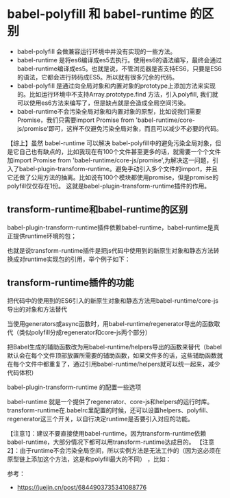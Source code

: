 # babel-polyfill 和 babel-runtime 的区别

- babel-polyfill 会做兼容运行环境中并没有实现的一些方法。
- babel-runtime 是将es6编译成es5去执行。使用es6的语法编写，最终会通过babel-runtime编译成es5。也就是说，不管浏览器是否支持ES6，只要是ES6的语法，它都会进行转码成ES5。所以就有很多冗余的代码。
- babel-polyfill 是通过向全局对象和内置对象的prototype上添加方法来实现的。比如运行环境中不支持Array.prototype.find 方法，引入polyfill, 我们就可以使用es6方法来编写了，但是缺点就是会造成全局空间污染。
- babel-runtime不会污染全局对象和内置对象的原型，比如说我们需要Promise，我们只需要import Promise from 'babel-runtime/core-js/promise'即可，这样不仅避免污染全局对象，而且可以减少不必要的代码。

【综上】虽然 babel-runtime 可以解决 babel-polyfill中的避免污染全局对象，但是它自己也有缺点的，比如我现在有100个文件甚至更多的话，就需要一个个文件加import Promise from 'babel-runtime/core-js/promise',为解决这一问题，引入了babel-plugin-transform-runtime。避免手动引入多个文件的import，并且它还做了公用方法的抽离。比如说有100个模块都使用promise，但是promise的polyfill仅仅存在1份。 这就是babel-plugin-transform-runtime插件的作用。

## transform-runtime和babel-runtime的区别

babel-plugin-transform-runtime插件依赖babel-runtime，babel-runtime是真正提供runtime环境的包；

也就是说transform-runtime插件是把js代码中使用到的新原生对象和静态方法转换成对runtime实现包的引用，举个例子如下：

## transform-runtime插件的功能

把代码中的使用到的ES6引入的新原生对象和静态方法用babel-runtime/core-js导出的对象和方法替代

当使用generators或async函数时，用babel-runtime/regenerator导出的函数取代（类似polyfill分成regenerator和core-js两个部分）

把Babel生成的辅助函数改为用babel-runtime/helpers导出的函数来替代（babel默认会在每个文件顶部放置所需要的辅助函数，如果文件多的话，这些辅助函数就在每个文件中都重复了，通过引用babel-runtime/helpers就可以统一起来，减少代码体积）

babel-plugin-transform-runtime 的配置一些选项

babel-runtime 就是一个提供了regenerator、core-js和helpers的运行时库。transform-runtime在.babelrc里配置的时候，还可以设置helpers、polyfill、regenerator这三个开关，以自行决定runtime是否要引入对应的功能。

【注意1】：建议不要直接使用babel-runtime，因为transform-runtime依赖babel-runtime，大部分情况下都可以用transform-runtime达成目的。
【注意2】：由于runtime不会污染全局空间，所以实例方法是无法工作的（因为这必须在原型链上添加这个方法，这是和polyfill最大的不同） ，比如：


参考：

- https://juejin.cn/post/6844903735341088776
